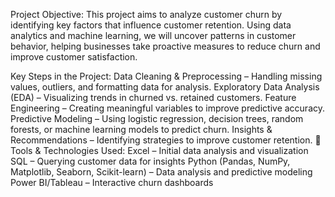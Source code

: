 Project Objective:
This project aims to analyze customer churn by identifying key factors that influence customer retention. Using data analytics and machine learning, we will uncover patterns in customer behavior, helping businesses take proactive measures to reduce churn and improve customer satisfaction.

Key Steps in the Project:
Data Cleaning & Preprocessing – Handling missing values, outliers, and formatting data for analysis.
Exploratory Data Analysis (EDA) – Visualizing trends in churned vs. retained customers.
Feature Engineering – Creating meaningful variables to improve predictive accuracy.
Predictive Modeling – Using logistic regression, decision trees, random forests, or machine learning models to predict churn.
Insights & Recommendations – Identifying strategies to improve customer retention.
🔧 Tools & Technologies Used:
Excel – Initial data analysis and visualization
SQL – Querying customer data for insights
Python (Pandas, NumPy, Matplotlib, Seaborn, Scikit-learn) – Data analysis and predictive modeling
Power BI/Tableau – Interactive churn dashboards
